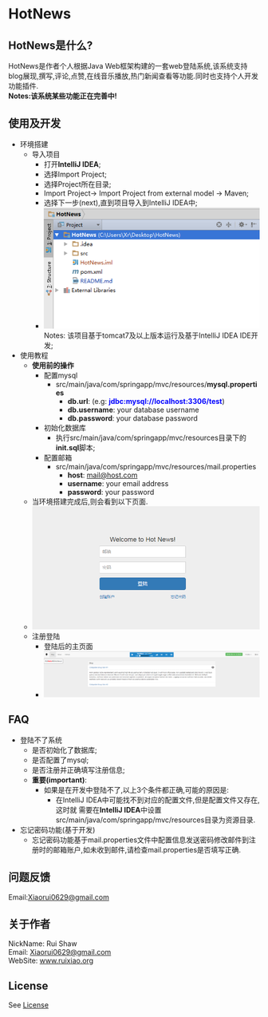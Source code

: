# HotNews
## HotNews是什么?
HotNews是作者个人根据Java Web框架构建的一套web登陆系统,该系统支持blog展现,撰写,评论,点赞,在线音乐播放,热门新闻查看等功能.同时也支持个人开发功能插件.<br>
<b>Notes:该系统某些功能正在完善中!</b>
## 使用及开发
* 环境搭建
    * 导入项目
        * 打开<b>IntelliJ IDEA</b>;
        * 选择Import Project;
        * 选择Project所在目录;
        * Import Project-> Import Project from external model -> Maven;
        * 选择下一步(next),直到项目导入到IntelliJ IDEA中;
        * ![show](show.png)<br>
        Notes: 该项目基于tomcat7及以上版本运行及基于IntelliJ IDEA IDE开发;
* 使用教程
    * <b>使用前的操作</b>
        * 配置mysql
            - src/main/java/com/springapp/mvc/resources/<b>mysql.properties</b>
                + <b>db.url</b>: (e.g: <b style='color: blue;'>jdbc:mysql://localhost:3306/test</b>)
                + <b>db.username</b>: your database username
                + <b>db.password</b>: your database password
        * 初始化数据库
            - 执行src/main/java/com/springapp/mvc/resources目录下的<b>init.sql</b>脚本;
        * 配置邮箱
            - src/main/java/com/springapp/mvc/resources/mail.properties
                + <b>host</b>: mail@host.com
                + <b>username</b>: your email address
                + <b>password</b>: your password
    * 当环境搭建完成后,则会看到以下页面.
    * ![HotNews](HotNews.png)
    * 注册登陆
        * 登陆后的主页面
        * ![main](main.png)

## FAQ
* 登陆不了系统
    * 是否初始化了数据库;
    * 是否配置了mysql;
    * 是否注册并正确填写注册信息;
    * <b>重要(important)</b>:
        -   如果是在开发中登陆不了,以上3个条件都正确,可能的原因是:<br/>
            +   在IntelliJ IDEA中可能找不到对应的配置文件,但是配置文件又存在,这时就
            需要在<b>IntelliJ IDEA</b>中设置src/main/java/com/springapp/mvc/resources目录为资源目录.
* 忘记密码功能(基于开发)
    * 忘记密码功能基于mail.properties文件中配置信息发送密码修改邮件到注册时的邮箱账户,如未收到邮件,请检查mail.properties是否填写正确.

## 问题反馈
Email:<a href='mailto:Xiaorui0629@gmail.com'>Xiaorui0629@gmail.com</a>


## 关于作者
NickName: Rui Shaw<br/>
Email: <a href='mailto:Xiaorui0629@gmail.com'>Xiaorui0629@gmail.com</a><br/>
WebSite: <a href='www.ruixiao.org'>www.ruixiao.org</a><br/>

## License
See <a href="LICENSE.txt">License</a>




